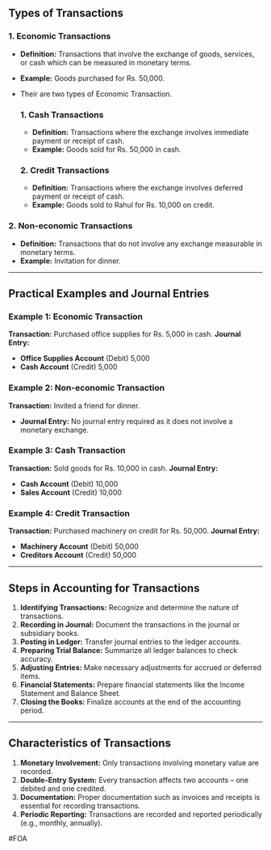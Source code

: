
## Types of Transactions

### 1. Economic Transactions
- **Definition:** Transactions that involve the exchange of goods, services, or cash which can be measured in monetary terms.
- **Example:** Goods purchased for Rs. 50,000.
- Their are two types of Economic Transaction.
	### 1. Cash Transactions
	- **Definition:** Transactions where the exchange involves immediate payment or receipt of cash.
	- **Example:** Goods sold for Rs. 50,000 in cash.

	### 2. Credit Transactions
	- **Definition:** Transactions where the exchange involves deferred payment or receipt of cash.
	- **Example:** Goods sold to Rahul for Rs. 10,000 on credit.
### 2. Non-economic Transactions
- **Definition:** Transactions that do not involve any exchange measurable in monetary terms.
- **Example:** Invitation for dinner.

---
## Practical Examples and Journal Entries

### Example 1: Economic Transaction
**Transaction:** Purchased office supplies for Rs. 5,000 in cash.
**Journal Entry:**
- **Office Supplies Account** (Debit) 5,000
- **Cash Account** (Credit) 5,000

### Example 2: Non-economic Transaction
**Transaction:** Invited a friend for dinner.
- **Journal Entry:** No journal entry required as it does not involve a monetary exchange.

### Example 3: Cash Transaction
**Transaction:** Sold goods for Rs. 10,000 in cash.
**Journal Entry:**
- **Cash Account** (Debit) 10,000
- **Sales Account** (Credit) 10,000

### Example 4: Credit Transaction
**Transaction:** Purchased machinery on credit for Rs. 50,000.
**Journal Entry:**
- **Machinery Account** (Debit) 50,000
- **Creditors Account** (Credit) 50,000

---

## Steps in Accounting for Transactions

1. **Identifying Transactions:** Recognize and determine the nature of transactions.
2. **Recording in Journal:** Document the transactions in the journal or subsidiary books.
3. **Posting in Ledger:** Transfer journal entries to the ledger accounts.
4. **Preparing Trial Balance:** Summarize all ledger balances to check accuracy.
5. **Adjusting Entries:** Make necessary adjustments for accrued or deferred items.
6. **Financial Statements:** Prepare financial statements like the Income Statement and Balance Sheet.
7. **Closing the Books:** Finalize accounts at the end of the accounting period.

---

## Characteristics of Transactions

1. **Monetary Involvement:** Only transactions involving monetary value are recorded.
2. **Double-Entry System:** Every transaction affects two accounts – one debited and one credited.
3. **Documentation:** Proper documentation such as invoices and receipts is essential for recording transactions.
4. **Periodic Reporting:** Transactions are recorded and reported periodically (e.g., monthly, annually).

#FOA 